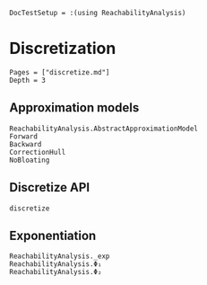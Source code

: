 ```@meta
DocTestSetup = :(using ReachabilityAnalysis)
```

# Discretization

```@contents
Pages = ["discretize.md"]
Depth = 3
```

## Approximation models

```@docs
ReachabilityAnalysis.AbstractApproximationModel
Forward
Backward
CorrectionHull
NoBloating
```

## Discretize API

```@docs
discretize
```

## Exponentiation

```@docs
ReachabilityAnalysis._exp
ReachabilityAnalysis.Φ₁
ReachabilityAnalysis.Φ₂
```

